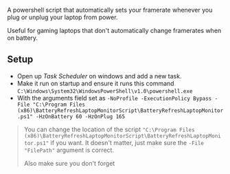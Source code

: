 A powershell script that automatically sets your framerate whenever you plug or unplug your laptop from power.

Useful for gaming laptops that don't automatically change framerates when on battery.

## Setup

-   Open up _Task Scheduler_ on windows and add a new task.
-   Make it run on startup and ensure it runs this command `C:\Windows\System32\WindowsPowerShell\v1.0\powershell.exe`
-   With the arguments field set as `-NoProfile -ExecutionPolicy Bypass -File "C:\Program Files (x86)\BatteryRefreshLaptopMonitorScript\BatteryRefreshLaptopMonitor.ps1" -HzOnBattery 60 -HzOnPlug 165`

> You can change the location of the script `"C:\Program Files (x86)\BatteryRefreshLaptopMonitorScript\BatteryRefreshLaptopMonitor.ps1"` if you want. It doesn't matter, just make sure the `-File "FilePath"` argument is correct.
>
> Also make sure you don't forget

